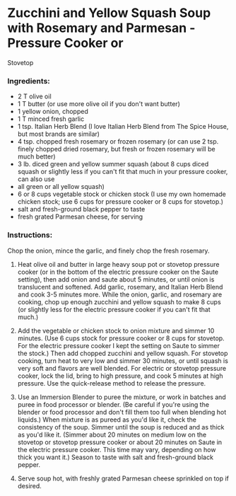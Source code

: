 # Zucchini and Yellow Squash Soup with Rosemary and Parmesan - Pressure Cooker or
Stovetop

### Ingredients:
- 2 T olive oil
- 1 T butter (or use more olive oil if you don't want butter)
- 1 yellow onion, chopped
- 1 T minced fresh garlic
- 1 tsp. Italian Herb Blend (I love Italian Herb Blend from The Spice House, but most brands are similar)
- 4 tsp. chopped fresh rosemary or frozen rosemary (or can use 2 tsp. finely chopped dried rosemary, but fresh or frozen rosemary will be much better)
- 3 lb. diced green and yellow summer squash (about 8 cups diced squash or slightly less if you can't fit that much in your pressure cooker, can also use
- all green or all yellow squash)
- 6 or 8 cups vegetable stock or chicken stock (I use my own homemade chicken stock; use 6 cups for pressure cooker or 8 cups for stovetop.)
- salt and fresh-ground black pepper to taste 
- fresh grated Parmesan cheese, for serving

### Instructions:
Chop the onion, mince the garlic, and finely chop the fresh rosemary.

1. Heat olive oil and butter in large heavy soup pot or stovetop pressure cooker
(or in the bottom of the electric pressure cooker on the Saute setting), then
add onion and saute about 5 minutes, or until onion is translucent and
softened. Add garlic, rosemary, and Italian Herb Blend and cook 3-5 minutes
more.  While the onion, garlic, and rosemary are cooking, chop up enough
zucchini and yellow squash to make 8 cups (or slightly less for the electric
pressure cooker if you can't fit that much.)

2. Add the vegetable or chicken stock to onion mixture and simmer 10 minutes.
(Use 6 cups stock for pressure cooker or 8 cups for stovetop. For the electric
pressure cooker I kept the setting on Saute to simmer the stock.)  Then add
chopped zucchini and yellow squash.  For stovetop cooking,  turn heat to very
low and simmer 30 minutes, or until squash is very soft and flavors are well
blended.  For electric or stovetop pressure cooker, lock the lid, bring to high
pressure, and cook 5 minutes at high pressure.  Use the quick-release method to
release the pressure.

3. Use an Immersion Blender to puree the mixture, or work in batches and puree in
food processor or blender. (Be careful if you're using the blender or food
processor and don't fill them too full when blending hot liquids.) When mixture
is as pureed as you'd like it, check the consistency of the soup.  Simmer until
the soup is reduced and as thick as you'd like it.  (Simmer about 20 minutes on
medium low on the stovetop or stovetop pressure cooker or about 20 minutes on
Saute in the electric pressure cooker.  This time may vary, depending on how
thick you want it.)  Season to taste with salt and fresh-ground black pepper. 

4. Serve soup hot, with freshly grated Parmesan cheese sprinkled on top if
desired.
